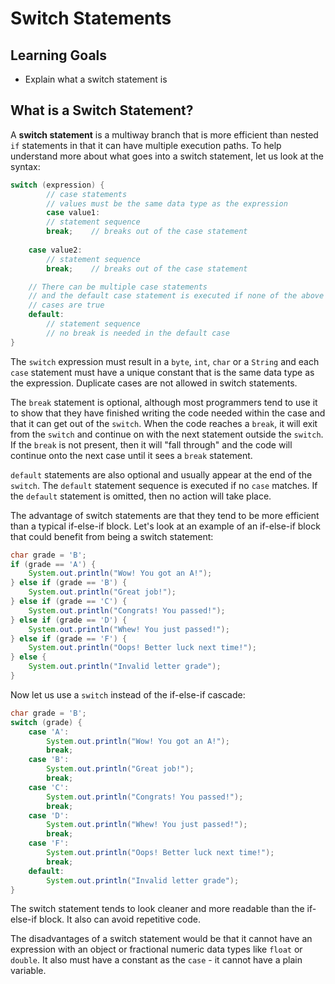 # Switch Statements

## Learning Goals

- Explain what a switch statement is

## What is a Switch Statement?

A **switch statement** is a multiway branch that is more efficient than nested
`if` statements in that it can have multiple execution paths. To help understand
more about what goes into a switch statement, let us look at the syntax:

```java
switch (expression) {
        // case statements
        // values must be the same data type as the expression
        case value1:
        // statement sequence
        break;    // breaks out of the case statement
        
    case value2:
        // statement sequence
        break;    // breaks out of the case statement

    // There can be multiple case statements
    // and the default case statement is executed if none of the above
    // cases are true
    default:
        // statement sequence
        // no break is needed in the default case
}
```

The `switch` expression must result in a `byte`, `int`, `char` or a
`String` and each `case` statement must have a unique constant that is
the same data type as the expression. Duplicate cases are not allowed in
switch statements.

The `break` statement is optional, although most programmers tend to use it to
show that they have finished writing the code needed within the case and that it
can get out of the `switch`. When the code reaches a `break`, it will exit from
the `switch` and continue on with the next statement outside the `switch`. If
the `break` is not present, then it will "fall through" and the code will
continue onto the next case until it sees a `break` statement.

`default` statements are also optional and usually appear at the end of the
`switch`. The `default` statement sequence is executed if no `case` matches. If
the `default` statement is omitted, then no action will take place.

The advantage of switch statements are that they tend to be more efficient than
a typical if-else-if block. Let's look at an example of an if-else-if block
that could benefit from being a switch statement:

```java
char grade = 'B';
if (grade == 'A') {
    System.out.println("Wow! You got an A!");
} else if (grade == 'B') {
    System.out.println("Great job!");
} else if (grade == 'C') {
    System.out.println("Congrats! You passed!");
} else if (grade == 'D') {
    System.out.println("Whew! You just passed!");
} else if (grade == 'F') {
    System.out.println("Oops! Better luck next time!");
} else {
    System.out.println("Invalid letter grade");
}
```

Now let us use a `switch` instead of the if-else-if cascade:

```java
char grade = 'B';
switch (grade) {
    case 'A':
        System.out.println("Wow! You got an A!");
        break;
    case 'B':
        System.out.println("Great job!");
        break;
    case 'C':
        System.out.println("Congrats! You passed!");
        break;
    case 'D':
        System.out.println("Whew! You just passed!");
        break;
    case 'F':
        System.out.println("Oops! Better luck next time!");
        break;
    default:
        System.out.println("Invalid letter grade");
}
```

The switch statement tends to look cleaner and more readable than the if-else-if
block. It also can avoid repetitive code.

The disadvantages of a switch statement would be that it cannot have an
expression with an object or fractional numeric data types like `float` or
`double`. It also must have a constant as the `case` - it cannot have a
plain variable.
